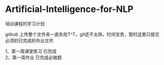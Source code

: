 # Artificial-Intelligence-for-NLP
培训课程的学习计划

github 上传整个文件夹一直失败T^T，git还不太熟，时间宝贵，暂时这里只提交必须的已完成的作业文件

1、第一周课堂练习  已完成      
2、第一周作业     已完成必做题


